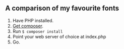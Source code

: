 ## A comparison of my favourite fonts

1. Have PHP installed.
2. [Get composer](https://getcomposer.org/).
3. Run `$ composer install`
4. Point your web server of choice at index.php
5. Go.
